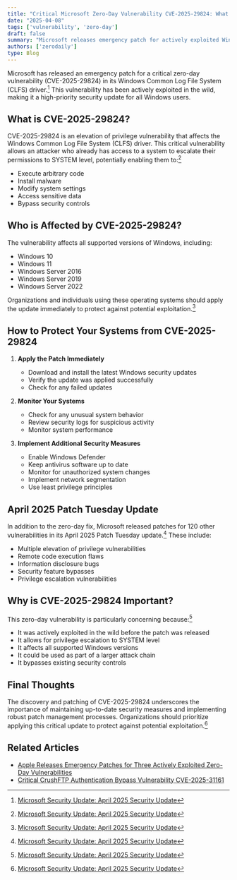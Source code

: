 ```yaml
---
title: "Critical Microsoft Zero-Day Vulnerability CVE-2025-29824: What You Need to Know"
date: "2025-04-08"
tags: ['vulnerability', 'zero-day']
draft: false
summary: "Microsoft releases emergency patch for actively exploited Windows CLFS driver zero-day vulnerability CVE-2025-29824. Learn how to protect your systems now."
authors: ['zerodaily']
type: Blog
---
```


Microsoft has released an emergency patch for a critical zero-day vulnerability (CVE-2025-29824) in its Windows Common Log File System (CLFS) driver.[^1] This vulnerability has been actively exploited in the wild, making it a high-priority security update for all Windows users.

## What is CVE-2025-29824?

CVE-2025-29824 is an elevation of privilege vulnerability that affects the Windows Common Log File System (CLFS) driver. This critical vulnerability allows an attacker who already has access to a system to escalate their permissions to SYSTEM level, potentially enabling them to:[^1]

- Execute arbitrary code
- Install malware
- Modify system settings
- Access sensitive data
- Bypass security controls

## Who is Affected by CVE-2025-29824?

The vulnerability affects all supported versions of Windows, including:

- Windows 10
- Windows 11
- Windows Server 2016
- Windows Server 2019
- Windows Server 2022

Organizations and individuals using these operating systems should apply the update immediately to protect against potential exploitation.[^1]

## How to Protect Your Systems from CVE-2025-29824

1. **Apply the Patch Immediately**
   - Download and install the latest Windows security updates
   - Verify the update was applied successfully
   - Check for any failed updates

2. **Monitor Your Systems**
   - Check for any unusual system behavior
   - Review security logs for suspicious activity
   - Monitor system performance

3. **Implement Additional Security Measures**
   - Enable Windows Defender
   - Keep antivirus software up to date
   - Monitor for unauthorized system changes
   - Implement network segmentation
   - Use least privilege principles

## April 2025 Patch Tuesday Update

In addition to the zero-day fix, Microsoft released patches for 120 other vulnerabilities in its April 2025 Patch Tuesday update.[^1] These include:

- Multiple elevation of privilege vulnerabilities
- Remote code execution flaws
- Information disclosure bugs
- Security feature bypasses
- Privilege escalation vulnerabilities

## Why is CVE-2025-29824 Important?

This zero-day vulnerability is particularly concerning because:[^1]

- It was actively exploited in the wild before the patch was released
- It allows for privilege escalation to SYSTEM level
- It affects all supported Windows versions
- It could be used as part of a larger attack chain
- It bypasses existing security controls

## Final Thoughts

The discovery and patching of CVE-2025-29824 underscores the importance of maintaining up-to-date security measures and implementing robust patch management processes. Organizations should prioritize applying this critical update to protect against potential exploitation.[^1]

## Related Articles

- [Apple Releases Emergency Patches for Three Actively Exploited Zero-Day Vulnerabilities](/blog/2025-04-08-apple-zero-days)
- [Critical CrushFTP Authentication Bypass Vulnerability CVE-2025-31161](/blog/2025-04-13-crushftp-vulnerability)

[^1]: [Microsoft Security Update: April 2025 Security Update](https://msrc.microsoft.com/update-guide/vulnerability/CVE-2025-29824)
